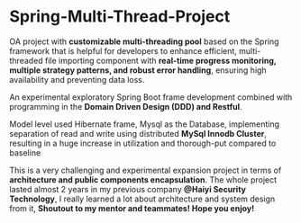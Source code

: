 # Spring-Multi-Thread-Project
OA project with **customizable multi-threading pool** based on the Spring framework that is helpful for developers to enhance efficient,  multi-threaded file importing component with **real-time progress monitoring, multiple strategy patterns, and robust error handling**, ensuring high availability and preventing data loss.

An experimental exploratory Spring Boot frame development combined with programming in the **Domain Driven Design (DDD) and Restful**. 

Model level used Hibernate frame, Mysql as the Database, implementing separation of read and write using distributed **MySql Innodb Cluster**, resulting in a huge increase in utilization and thorough-put compared to baseline

This is a very challenging and experimental expansion project in terms of **architecture and public components encapsulation**. The whole project lasted almost 2 years in my previous company **@Haiyi Security Technology**, I really learned a lot about architecture and system design from it, **Shoutout to my mentor and teammates! Hope you enjoy!**
